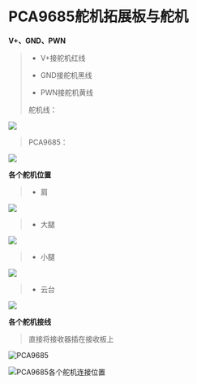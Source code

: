 # PCA9685舵机拓展板与舵机

**V+、GND、PWN**

>- V+接舵机红线
>
>- GND接舵机黑线
>
>- PWN接舵机黄线
>
>舵机线：

![](/pic/ch6/6.3/1.png) 

>PCA9685：

![](/pic/ch6/6.3/2.png) 

**各个舵机位置**

>* 肩

![](/pic/ch6/6.3/3.png) 

>* 大腿

![](/pic/ch6/6.3/4.png) 

>* 小腿

![](/pic/ch6/6.3/5.png) 

>* 云台


![](/pic/ch6/6.3/6.png) 

**各个舵机接线**

>直接将接收器插在接收板上

![PCA9685](/pic/ch6/6.3/7.png) 

![PCA9685各个舵机连接位置](/pic/ch6/6.3/8.png) 